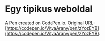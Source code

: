 # Egy tipikus weboldal

A Pen created on CodePen.io. Original URL: [https://codepen.io/VityaArany/pen/zYozEYB](https://codepen.io/VityaArany/pen/zYozEYB).


